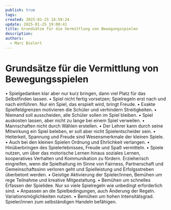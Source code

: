 ```yaml
---
publish: true
tags: 
created: 2025-01-25 18:59:24
update: 2025-01-25 19:00:41
title: Grundsätze für die Vermittlung von Bewegungsspielen
description: 
authors:
  - Marc Bielert
---
```


# Grundsätze für die Vermittlung von Bewegungsspielen
• Spielgedanken klar aber nur kurz bringen, dann viel Platz für das Selbstfinden lassen. 
• Spiel nicht fertig vorsetzen; Spielregeln erst nach und nach einführen. Nur ein Spiel, das erspielt wird, bringt Freude. 
• Exakte Spielfeldgrenzen motivieren die Schüler und verhindern Streitigkeiten. 
• Niemand soll ausscheiden, alle Schüler sollen im Spiel bleiben. 
• Spiel auskosten lassen, aber nicht zu lange bei einem Spiel verweilen. 
• Mannschaften nicht durch Wählen erstellen. 
• Der Lehrer kann durch seine Mitwirkung ein Spiel beleben, er soll aber nicht Spielentscheider sein. 
• Heiterkeit, Spannung und Freude sind Wesensmerkmale der kleinen Spiele. 
• Auch bei den kleinen Spielen Ordnung und Ehrlichkeit verlangen. 
• Hinüberbringen des Spielerlebnisses, Freude und Spaß vermitteln. 
• Spiele nutzen, um über das motorische Lernen hinaus soziales Lernen, kooperatives Verhalten und Kommunikation zu fördern. Erzieherisch eingreifen, wenn die Spielhaltung im Sinne von Fairness, Partnerschaft und Gemeinschaftssinn verloren geht und Spielleistung und Erfolgsstreben überbetont werden. 
• Geistige Aktivierung der Spieler/innen, Bemühen um rege Teilnahme und kreative Mitgestaltung. 
• Bemühen um schnelles Erfassen der Spielidee. Nur so viele Spielregeln wie unbedingt erforderlich sind. 
• Anpassen an die Spielbedingungen, auch Änderung der Regeln. Variationsmöglichkeiten nutzen. 
• Bemühen um hohen Intensitätsgrad. Spieler/innen zum selbständigen Handeln befähigen.